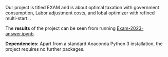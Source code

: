 Our project is titled EXAM and is about optimal taxation with government consumption, Labor adjustment costs, and lobal optimizer with refined multi-start. .

The **results** of the project can be seen from running [Exam-2023-answer.ipynb](Exam-2023-answer.ipynb).

**Dependencies:** Apart from a standard Anaconda Python 3 installation, the project requires no further packages.